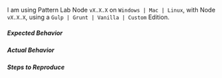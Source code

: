 <!-- before posting an issue, try chatting on https://gitter.im/pattern-lab/node -->

<!-- before posting an issue, verify you are running at least Node 6 -->

I am using Pattern Lab Node `vX.X.X` on `Windows | Mac | Linux`, with Node `vX.X.X`, using a `Gulp | Grunt | Vanilla | Custom` Edition.

##### Expected Behavior

##### Actual Behavior

##### Steps to Reproduce
